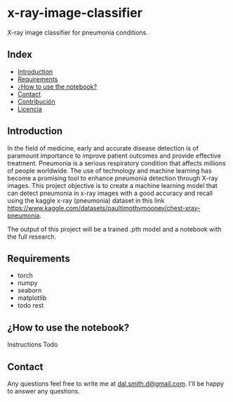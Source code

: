 # x-ray-image-classifier
X-ray image classifier for pneumonia conditions.

## Index

- [Introduction](#introduction)
- [Requirements](#requirements)
- [¿How to use the notebook?](#¿howtousethenotebook?)
- [Contact](#contact)
- [Contribución](#contribución)
- [Licencia](#licencia)

## Introduction

In the field of medicine, early and accurate disease detection is of paramount importance to improve patient outcomes and provide effective treatment. Pneumonia is a serious respiratory condition that affects millions of people worldwide. The use of technology and machine learning has become a promising tool to enhance pneumonia detection through X-ray images. This project objective is to create a machine learning model that can detect pneumonia in x-ray images with a good accuracy and recall using the kaggle x-ray (pneumonia) dataset in this link https://www.kaggle.com/datasets/paultimothymooney/chest-xray-pneumonia. 

The output of this project will be a trained .pth model and a notebook with the full research.

## Requirements
 - torch
 - numpy
 - seaborn
 - matplotlib
 - todo rest

## ¿How to use the notebook?
Instructions Todo

## Contact

Any questions feel free to write me at dal.smith.d@gmail.com. I'll be happy to answer any questions.

